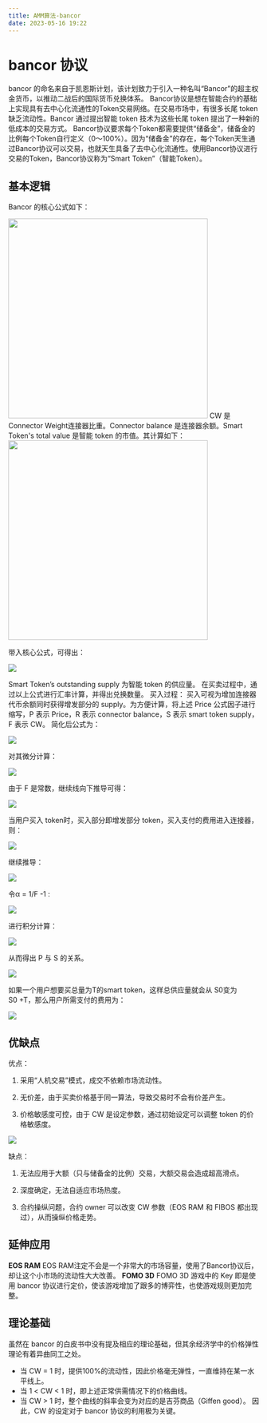 ```yaml
---
title: AMM算法-bancor
date: 2023-05-16 19:22
---
```

# bancor 协议
bancor 的命名来自于凯恩斯计划，该计划致力于引入一种名叫“Bancor”的超主权金货币，以推动二战后的国际货币兑换体系。
Bancor协议是想在智能合约的基础上实现具有去中心化流通性的Token交易网络。在交易市场中，有很多长尾 token 缺乏流动性。Bancor 通过提出智能 token 技术为这些长尾 token 提出了一种新的低成本的交易方式。
Bancor协议要求每个Token都需要提供“储备金”，储备金的比例每个Token自行定义（0～100%）。因为“储备金”的存在，每个Token天生通过Bancor协议可以交易，也就天生具备了去中心化流通性。使用Bancor协议进行交易的Token，Bancor协议称为“Smart Token”（智能Token）。
## 基本逻辑
Bancor 的核心公式如下：

<img src= ./image/bancor/2023-05-16-16-45-21@2x.jpg width=400 />
CW 是 Connector Weight连接器比重。Connector balance 是连接器余额。Smart Token's total value 是智能 token 的市值。其计算如下：

<img src= ./image/bancor/2023-05-16-16-48-47@2x.jpg width=400 />

带入核心公式，可得出：

![](./image/bancor/2023-05-16-16-49-16@2x.jpg)

Smart Token’s outstanding supply 为智能 token 的供应量。
在买卖过程中，通过以上公式进行汇率计算，并得出兑换数量。
买入过程：
买入可视为增加连接器代币余额同时获得增发部分的 supply。为方便计算，将上述 Price 公式因子进行缩写，P 表示 Price，R 表示 connector balance，S 表示 smart token supply，F 表示 CW。
简化后公式为：

![](./image/bancor/2023-05-16-17-48-55@2x.png)

对其微分计算：

![](./image/bancor/2023-05-16-17-53-56@2x.png)

由于 F 是常数，继续线向下推导可得：

![](./image/bancor//2023-05-16-18-30-10@2x.png)

当用户买入 token时，买入部分即增发部分 token，买入支付的费用进入连接器，则：

![](./image/bancor/2023-05-16-17-57-16@2x.png)

继续推导：

![](./image/bancor/2023-05-16-18-30-43@2x.png)

令α = 1/F -1 :

![](./image/bancor/2023-05-16-18-31-34@2x.png)

进行积分计算：

![](./image/bancor/2023-05-16-18-31-54@2x.png)

从而得出 P 与 S 的关系。

![](./image/bancor/2023-05-16-18-32-18@2x.jpg)

如果一个用户想要买总量为T的smart token，这样总供应量就会从 S0变为S0 +T，那么用户所需支付的费用为：

![](./image/bancor/2023-05-16-18-33-41@2x.jpg)

## 优缺点
优点：
1. 采用“人机交易”模式，成交不依赖市场流动性。

2. 无价差，由于买卖价格基于同一算法，导致交易时不会有价差产生。

3. 价格敏感度可控，由于 CW 是设定参数，通过初始设定可以调整 token 的价格敏感度。

![](./image/bancor/2023-05-16-18-57-12@2x.jpg)

缺点：

1. 无法应用于大额（只与储备金的比例）交易，大额交易会造成超高滑点。

2. 深度确定，无法自适应市场热度。

3. 合约操纵问题，合约 owner 可以改变 CW 参数（EOS RAM 和 FIBOS 都出现过），从而操纵价格走势。

## 延伸应用
**EOS RAM**
EOS RAM注定不会是一个非常大的市场容量，使用了Bancor协议后，却让这个小市场的流动性大大改善。
**FOMO 3D**
FOMO 3D 游戏中的 Key 即是使用 bancor 协议进行定价，使该游戏增加了跟多的博弈性，也使游戏规则更加完整。
## 理论基础
虽然在 bancor 的白皮书中没有提及相应的理论基础，但其余经济学中的价格弹性理论有着异曲同工之处。

* 当 CW = 1 时，提供100%的流动性，因此价格毫无弹性，一直维持在某一水平线上。
* 当 1 < CW < 1 时，即上述正常供需情况下的价格曲线。
* 当 CW > 1 时，整个曲线的斜率会变为对应的是吉芬商品（Giffen good）。
因此，CW 的设定对于 bancor 协议的利用极为关键。


